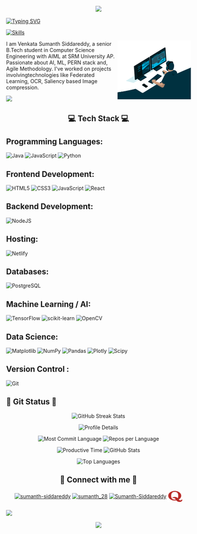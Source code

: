
<p align="center">
     <img src="https://capsule-render.vercel.app/api?type=waving&color=gradient&height=100&section=header"/>
</p>
<p>
    <a href="https://github.com/Sumanth-Siddareddy"><img src="https://readme-typing-svg.demolab.com?            font=Alegreya+Sans&weight=500&size=35&duration=1&pause=1&color=0101FF&repeat=false&random=false&width=435&lines=Venkata+Sumanth+Siddareddy" alt="Typing SVG" /></a>
</p>
<p>
    <a href=""><img src="https://readme-typing-svg.demolab.com?font=Alegreya+Sans&weight=400&size=30&pause=1000&color=0000FF&random=false&width=435&lines=PERN+Stack+Web+Developer;Software+Engineer;AI-ML" alt="Skills" /></a>
</p>

<img align="right" height="160" width="200" src="pic.gif"  />

I am Venkata Sumanth Siddareddy, a senior B.Tech student in Computer Science Engineering with AIML at SRM University AP. Passionate about AI, ML, PERN stack and, Agile Methodology. I've worked on projects involvingtechnologies like Federated Learning, OCR, Saliency based Image compression.



![](https://quotes-github-readme.vercel.app/api?type=horizontal&theme=light)




<h2 align="center"> 💻 Tech Stack 💻 </h2>

## Programming Languages:
![Java](https://img.shields.io/badge/java-%23ED8B00.svg?style=for-the-badge&logo=openjdk&logoColor=white)
![JavaScript](https://img.shields.io/badge/javascript-%23323330.svg?style=for-the-badge&logo=javascript&logoColor=%23F7DF1E)
![Python](https://img.shields.io/badge/python-3670A0?style=for-the-badge&logo=python&logoColor=ffdd54)

## Frontend Development:
![HTML5](https://img.shields.io/badge/html5-%23E34F26.svg?style=for-the-badge&logo=html5&logoColor=white)
![CSS3](https://img.shields.io/badge/css3-%231572B6.svg?style=for-the-badge&logo=css3&logoColor=white)
![JavaScript](https://img.shields.io/badge/javascript-%23323330.svg?style=for-the-badge&logo=javascript&logoColor=%23F7DF1E)
![React](https://img.shields.io/badge/react-%2320232a.svg?style=for-the-badge&logo=react&logoColor=%2361DAFB)

## Backend Development:
![NodeJS](https://img.shields.io/badge/node.js-6DA55F?style=for-the-badge&logo=node.js&logoColor=white)

## Hosting:
![Netlify](https://img.shields.io/badge/netlify-%23000000.svg?style=for-the-badge&logo=netlify&logoColor=#00C7B7)

## Databases:
![PostgreSQL](https://img.shields.io/badge/postgresql-4169e1?style=for-the-badge&logo=postgresql&logoColor=white)

## Machine Learning / AI:
![TensorFlow](https://img.shields.io/badge/TensorFlow-%23FF6F00.svg?style=for-the-badge&logo=TensorFlow&logoColor=white)
![scikit-learn](https://img.shields.io/badge/scikit--learn-%23F7931E.svg?style=for-the-badge&logo=scikit-learn&logoColor=white)
![OpenCV](https://img.shields.io/badge/opencv-%23white.svg?style=for-the-badge&logo=opencv&logoColor=white)

## Data Science:
![Matplotlib](https://img.shields.io/badge/Matplotlib-%23ffffff.svg?style=for-the-badge&logo=Matplotlib&logoColor=black)
![NumPy](https://img.shields.io/badge/numpy-%23013243.svg?style=for-the-badge&logo=numpy&logoColor=white)
![Pandas](https://img.shields.io/badge/pandas-%23150458.svg?style=for-the-badge&logo=pandas&logoColor=white)
![Plotly](https://img.shields.io/badge/Plotly-%233F4F75.svg?style=for-the-badge&logo=plotly&logoColor=white)
![Scipy](https://img.shields.io/badge/SciPy-%230C55A5.svg?style=for-the-badge&logo=scipy&logoColor=%white)

## Version Control :
![Git](https://img.shields.io/badge/git-%23F05033.svg?style=for-the-badge&logo=git&logoColor=white)

## 👀 Git Status 👀

<p align="center">
  <picture>
    <source media="(prefers-color-scheme: dark)" srcset="https://streak-stats.demolab.com?user=Sumanth-Siddareddy&theme=highcontrast&border=000000">
    <source media="(prefers-color-scheme: light)" srcset="https://streak-stats.demolab.com?user=Sumanth-Siddareddy&theme=default">
    <img width="800" height="220" src="https://streak-stats.demolab.com?user=Sumanth-Siddareddy&theme=default" alt="GitHub Streak Stats">
  </picture>
</p>

<p align="center">
  <img src="http://github-profile-summary-cards.vercel.app/api/cards/profile-details?username=Sumanth-Siddareddy&theme=transparent" alt="Profile Details" />
</p>

<p align="center">
  <img src="http://github-profile-summary-cards.vercel.app/api/cards/most-commit-language?username=Sumanth-Siddareddy&theme=transparent" alt="Most Commit Language" />
  <img src="http://github-profile-summary-cards.vercel.app/api/cards/repos-per-language?username=Sumanth-Siddareddy&theme=transparent" alt="Repos per Language" />
</p>

<p align="center">
  <img src="http://github-profile-summary-cards.vercel.app/api/cards/productive-time?username=Sumanth-Siddareddy&theme=transparent" alt="Productive Time" />
  <img src="http://github-profile-summary-cards.vercel.app/api/cards/stats?username=Sumanth-Siddareddy&theme=transparent" alt="GitHub Stats" />
</p>

<p align="center">
  <picture>
    <source media="(prefers-color-scheme: dark)" srcset="https://github-readme-stats.vercel.app/api/top-langs/?username=Sumanth-Siddareddy&size_weight=0.15&count_weight=0.5&layout=compact&theme=vision-friendly-dark&border_color=000000">
    <source media="(prefers-color-scheme: light)" srcset="https://github-readme-stats.vercel.app/api/top-langs/?username=Sumanth-Siddareddy&size_weight=0.15&count_weight=0.5&layout=compact&theme=vision-friendly-light">
    <img width="400" height="220" src="https://github-readme-stats.vercel.app/api/top-langs/?username=Sumanth-Siddareddy&size_weight=0.15&count_weight=0.5&layout=compact&theme=default" alt="Top Languages">
  </picture>
</p>

<h2 align="center"> 🔗 Connect with me 🔗 </h2>
<p align="center">
<a href="https://linkedin.com/in/sumanth-siddareddy" target="blank"><img align="center" src="https://raw.githubusercontent.com/rahuldkjain/github-profile-readme-generator/master/src/images/icons/Social/linked-in-alt.svg" alt="sumanth-siddareddy" height="30" width="40" /></a>
<a href="https://www.codechef.com/users/sumanth_28" target="blank"><img align="center" src="https://cdn.jsdelivr.net/npm/simple-icons@3.1.0/icons/codechef.svg" alt="sumanth_28" height="30" width="40" /></a>
<a href="https://www.leetcode.com/Sumanth-Siddareddy" target="blank"><img align="center" src="https://raw.githubusercontent.com/rahuldkjain/github-profile-readme-generator/master/src/images/icons/Social/leet-code.svg" alt="Sumanth-Siddareddy" height="30" width="40" /></a>
<a href="https://www.quora.com/profile/Venkata-Sumanth-Siddareddy" target="blank"><img align="center" src="https://github.com/CLorant/readme-social-icons/blob/main/medium/filled/quora.svg" alt="Venkata-Sumanth-Siddareddy" height="30" width="40" /></a>

</p>
<!-- <a href="https://saichakradharrm.vercel.app" target="blank"><img align="center" src="https://static.thenounproject.com/png/365220-200.png" alt="Personal Site" height="30" width="40" /></a>-->
<!-- <a href="https://auth.geeksforgeeks.org/user/saichakrkotn" target="blank"><img align="center" src="https://raw.githubusercontent.com/rahuldkjain/github-profile-readme-generator/master/src/images/icons/Social/geeks-for-geeks.svg" alt="saichakrkotn" height="30" width="40" /></a> -->
<!-- <a href="https://codeforces.com/profile/saichakradharrm" target="_blank">
    <img align="center" src="https://raw.githubusercontent.com/rahuldkjain/github-profile-readme-generator/master/src/images/icons/Social/codeforces.svg" alt="saichakradharrm" height="30" width="40" />
</a> -->
<!-- <a href="https://www.hackerrank.com/saichakradharrm" target="blank"><img align="center" src="https://raw.githubusercontent.com/rahuldkjain/github-profile-readme-generator/master/src/images/icons/Social/hackerrank.svg" alt="saichakradharrm" height="30" width="40" /></a> -->



###


[![](https://visitcount.itsvg.in/api?id=sumanth-siddareddy&icon=2&color=1)](https://visitcount.itsvg.in)

<p align="center">
     <img src="https://capsule-render.vercel.app/api?type=waving&color=gradient&height=100&section=footer"/>
</p>
